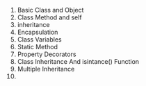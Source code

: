 1. Basic Class and Object
2. Class Method and self
3. inheritance
4. Encapsulation
5. Class Variables
6. Static Method
7. Property Decorators
8. Class Inheritance And isintance() Function
9.  Multiple Inheritance
10.